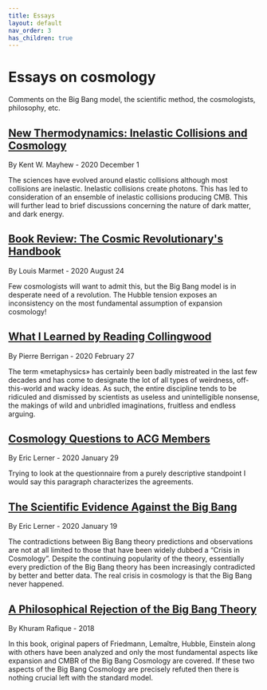 ```yaml
---
title: Essays
layout: default
nav_order: 3
has_children: true
---
```


# Essays on cosmology

Comments on the Big Bang model, the scientific method, the cosmologists, philosophy, etc.

## [New Thermodynamics: Inelastic Collisions and Cosmology](https://doi.org/10.24018/ejphysics.2020.2.6.32)
By Kent W. Mayhew - 2020 December 1

The sciences have evolved around elastic collisions although most collisions are inelastic.  Inelastic collisions create photons.  This has led to consideration of an ensemble of inelastic collisions producing CMB.  This will further lead to brief discussions concerning the nature of dark matter, and dark energy.

## [Book Review: The Cosmic Revolutionary's Handbook](https://cosmology.info/essays/cosmic-revolutionary_marmet.html)
By Louis Marmet - 2020 August 24

Few cosmologists will want to admit this, but the Big Bang model is in desperate need of a revolution.  The Hubble tension exposes an inconsistency on the most fundamental assumption of expansion cosmology!

## [What I Learned by Reading Collingwood](https://cosmology.info/essays/what-i-learned-reading-collingwood_berrigan.html)
By Pierre Berrigan - 2020 February 27

  The term «metaphysics» has certainly been badly mistreated in the last few decades and has come to designate the lot of all types of weirdness, off-this-world and wacky ideas. As such, the entire discipline tends to be ridiculed and dismissed by scientists as useless and unintelligible nonsense, the makings of wild and unbridled imaginations, fruitless and endless arguing.

## [Cosmology Questions to ACG Members](https://cosmology.info/essays/cosmology-questions_lerner.html)
By Eric Lerner - 2020 January 29

  Trying to look at the questionnaire from a purely descriptive standpoint I would say this paragraph characterizes the agreements.

## [The Scientific Evidence Against the Big Bang](https://lppfusion.com/science/cosmic-connection/plasma-cosmology/the-growing-case-against-the-big-bang/)
By Eric Lerner - 2020 January 19

  The contradictions between Big Bang theory predictions and observations are not at all limited to those that have been widely dubbed a “Crisis in Cosmology”.  Despite the continuing popularity of the theory, essentially every prediction of the Big Bang theory has been increasingly contradicted by better and better data.  The real crisis in cosmology is that the Big Bang never happened.

## [A Philosophical Rejection of the Big Bang Theory](https://zenodo.org/record/3544779#.Xd1s25MzbIU)
By Khuram Rafique - 2018

In this book, original papers of Friedmann, Lemaître, Hubble, Einstein along with others have been analyzed and only the most fundamental aspects like expansion and CMBR of the Big Bang Cosmology are covered. If these two aspects of the Big Bang Cosmology are precisely refuted then there is nothing crucial left with the standard model.
